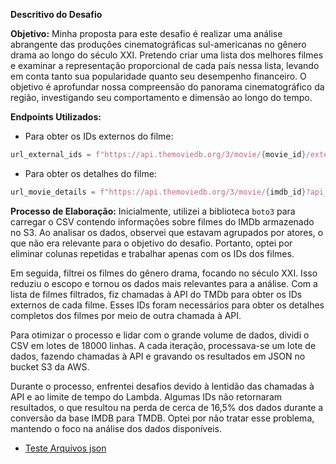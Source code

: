 **Descritivo do Desafio**

**Objetivo:**
Minha proposta para este desafio é realizar uma análise abrangente das produções cinematográficas sul-americanas no gênero drama ao longo do século XXI. Pretendo criar uma lista dos melhores filmes e examinar a representação proporcional de cada país nessa lista, levando em conta tanto sua popularidade quanto seu desempenho financeiro. O objetivo é aprofundar nossa compreensão do panorama cinematográfico da região, investigando seu comportamento e dimensão ao longo do tempo.

**Endpoints Utilizados:**
- Para obter os IDs externos do filme:
```python
url_external_ids = f"https://api.themoviedb.org/3/movie/{movie_id}/external_ids?api_key={API_KEY}&language=pt-BR"
```
- Para obter os detalhes do filme:
```python
url_movie_details = f"https://api.themoviedb.org/3/movie/{imdb_id}?api_key={API_KEY}&language=pt-BR&external_source=imdb_id"
```

**Processo de Elaboração:**
Inicialmente, utilizei a biblioteca `boto3` para carregar o CSV contendo informações sobre filmes do IMDb armazenado no S3. Ao analisar os dados, observei que estavam agrupados por atores, o que não era relevante para o objetivo do desafio. Portanto, optei por eliminar colunas repetidas e trabalhar apenas com os IDs dos filmes.

Em seguida, filtrei os filmes do gênero drama, focando no século XXI. Isso reduziu o escopo e tornou os dados mais relevantes para a análise. Com a lista de filmes filtrados, fiz chamadas à API do TMDb para obter os IDs externos de cada filme. Esses IDs foram necessários para obter os detalhes completos dos filmes por meio de outra chamada à API.

Para otimizar o processo e lidar com o grande volume de dados, dividi o CSV em lotes de 18000 linhas. A cada iteração, processava-se um lote de dados, fazendo chamadas à API e gravando os resultados em JSON no bucket S3 da AWS.

Durante o processo, enfrentei desafios devido à lentidão das chamadas à API e ao limite de tempo do Lambda. Algumas IDs não retornaram resultados, o que resultou na perda de cerca de 16,5% dos dados durante a conversão da base IMDB para TMDB. Optei por não tratar esse problema, mantendo o foco na análise dos dados disponíveis.

- [Teste Arquivos json](/DESAFIO/etapa-2/evidencias/output_lambda/teste.ipynb)